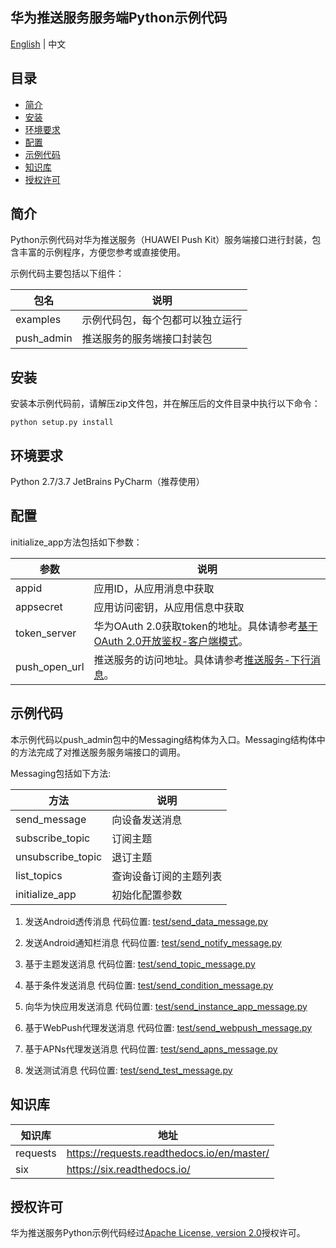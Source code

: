 ## 华为推送服务服务端Python示例代码
[English](https://github.com/HMS-Core/hms-push-serverdemo-python/tree/master/python37) | 中文
## 目录
 * [简介](#简介)
 * [安装](#安装)
 * [环境要求](#环境要求)
 * [配置](#配置)
 * [示例代码](#示例代码)
 * [知识库](#知识库)
 * [授权许可](#授权许可)
 
## 简介

Python示例代码对华为推送服务（HUAWEI Push Kit）服务端接口进行封装，包含丰富的示例程序，方便您参考或直接使用。

示例代码主要包括以下组件：

| 包名     |    说明 |
| ----------   |    ------------|
| examples     |    示例代码包，每个包都可以独立运行 |
| push_admin   |    推送服务的服务端接口封装包 |
	
## 安装

安装本示例代码前，请解压zip文件包，并在解压后的文件目录中执行以下命令：
```
python setup.py install
```

## 环境要求
Python 2.7/3.7
JetBrains PyCharm（推荐使用）


## 配置 
initialize_app方法包括如下参数：

| 参数      |    说明 |
| -------------  |   ------------------------------------------------------------------------- |
| appid          |    应用ID，从应用消息中获取 |
| appsecret      |    应用访问密钥，从应用信息中获取 |
| token_server   |    华为OAuth 2.0获取token的地址。具体请参考[基于OAuth 2.0开放鉴权-客户端模式](https://developer.huawei.com/consumer/cn/doc/development/HMSCore-Guides/oauth2-0000001212610981)。|
| push_open_url  |    推送服务的访问地址。具体请参考[推送服务-下行消息](https://developer.huawei.com/consumer/cn/doc/development/HMSCore-Guides/android-server-dev-0000001050040110?ha_source=hms1)。|


## 示例代码

本示例代码以push_admin包中的Messaging结构体为入口。Messaging结构体中的方法完成了对推送服务服务端接口的调用。

Messaging包括如下方法:

| 方法             |     说明
| -----------------   |     --------------------------------------------------- |
| send_message        |     向设备发送消息 |
| subscribe_topic     |     订阅主题 |
| unsubscribe_topic   |     退订主题 |
| list_topics         |     查询设备订阅的主题列表 |
| initialize_app      |     初始化配置参数 |


1) 发送Android透传消息
代码位置: [test/send_data_message.py](test/send_data_message.py)

2) 发送Android通知栏消息
代码位置: [test/send_notify_message.py](test/send_notify_message.py)

3) 基于主题发送消息
代码位置: [test/send_topic_message.py](test/send_topic_message.py)

4) 基于条件发送消息
代码位置: [test/send_condition_message.py](test/send_condition_message.py)

5) 向华为快应用发送消息
代码位置: [test/send_instance_app_message.py](test/send_instance_app_message.py)

6) 基于WebPush代理发送消息
代码位置: [test/send_webpush_message.py](test/send_webpush_message.py)

7) 基于APNs代理发送消息
代码位置: [test/send_apns_message.py](test/send_apns_message.py)

8) 发送测试消息
代码位置: [test/send_test_message.py](test/send_test_message.py)

## 知识库
| 知识库             |     地址
| -----------------   |     --------------------------------------------------- |
| requests            |     https://requests.readthedocs.io/en/master/ |
| six                 |     https://six.readthedocs.io/   |

## 授权许可
华为推送服务Python示例代码经过[Apache License, version 2.0](http://www.apache.org/licenses/LICENSE-2.0)授权许可。

